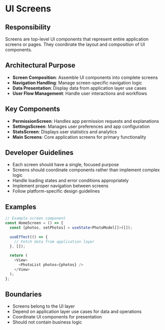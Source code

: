 # UI Screens

## Responsibility
Screens are top-level UI components that represent entire application screens or pages. They coordinate the layout and composition of UI components.

## Architectural Purpose
- **Screen Composition**: Assemble UI components into complete screens
- **Navigation Handling**: Manage screen-specific navigation logic
- **Data Presentation**: Display data from application layer use cases
- **User Flow Management**: Handle user interactions and workflows

## Key Components
- **PermissionScreen**: Handles app permission requests and explanations
- **SettingsScreen**: Manages user preferences and app configuration
- **StatsScreen**: Displays user statistics and analytics
- **Main Screens**: Core application screens for primary functionality

## Developer Guidelines
- Each screen should have a single, focused purpose
- Screens should coordinate components rather than implement complex logic
- Handle loading states and error conditions appropriately
- Implement proper navigation between screens
- Follow platform-specific design guidelines

## Examples
```typescript
// Example screen component
const HomeScreen = () => {
  const [photos, setPhotos] = useState<PhotoModel[]>([]);
  
  useEffect(() => {
    // Fetch data from application layer
  }, []);
  
  return (
    <View>
      <PhotoList photos={photos} />
    </View>
  );
};
```

## Boundaries
- Screens belong to the UI layer
- Depend on application layer use cases for data and operations
- Coordinate UI components for presentation
- Should not contain business logic